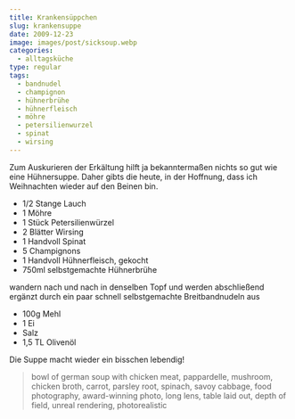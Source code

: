 ```yaml
---
title: Krankensüppchen
slug: krankensuppe
date: 2009-12-23
image: images/post/sicksoup.webp
categories: 
  - alltagsküche
type: regular
tags: 
  - bandnudel
  - champignon
  - hühnerbrühe
  - hühnerfleisch
  - möhre
  - petersilienwurzel
  - spinat
  - wirsing
---
```


Zum Auskurieren der Erkältung hilft ja bekanntermaßen nichts so gut wie eine Hühnersuppe. Daher gibts die heute, in der Hoffnung, dass ich Weihnachten wieder auf den Beinen bin.

* 1/2 Stange Lauch 
* 1 Möhre 
* 1 Stück Petersilienwürzel 
* 2 Blätter Wirsing 
* 1 Handvoll Spinat 
* 5 Champignons 
* 1 Handvoll Hühnerfleisch, gekocht 
* 750ml selbstgemachte Hühnerbrühe

wandern nach und nach in denselben Topf und werden abschließend ergänzt durch ein paar schnell selbstgemachte Breitbandnudeln aus

* 100g Mehl 
* 1 Ei 
* Salz 
* 1,5 TL Olivenöl

Die Suppe macht wieder ein bisschen lebendig!

> bowl of german soup with chicken meat, pappardelle, mushroom, chicken broth, carrot, parsley root, spinach, savoy cabbage, food photography, award-winning photo, long lens, table laid out, depth of field, unreal rendering, photorealistic